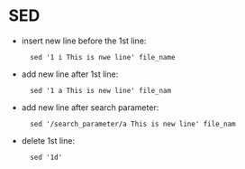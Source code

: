 # SED

- insert new line before the 1st line:

        sed '1 i This is nwe line' file_name

- add new line after 1st line:

        sed '1 a This is new line' file_nam

- add new line after search parameter:

        sed '/search_parameter/a This is new line' file_nam

- delete 1st line:

        sed '1d'

